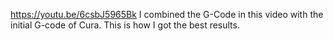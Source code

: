 https://youtu.be/6csbJ5965Bk I combined the G-Code in this video with the initial G-code of Cura. This is how I got the best results.
